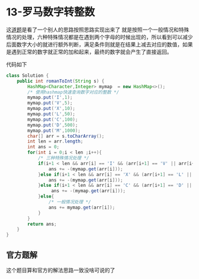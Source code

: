 # 13-罗马数字转整数

这[道题](https://leetcode-cn.com/problems/roman-to-integer/)是看了一个别人的思路按照思路实现出来了
就是按照一个一般情况和特殊情况的处理，六种特殊情况都是在遇到两个字母的时候出现的，所以看到可以减少后面数字大小的就进行额外判断，满足条件则就是在结果上减去对应的数值，如果是遇到正常的数字就正常的加和起来，最终的数字就会产生了直接返回。

代码如下
```java
class Solution {
    public int romanToInt(String s) {
        HashMap<Character,Integer> mymap  = new HashMap<>();
        /* 使用hashmap快速查询数字对应的整数 */
        mymap.put('I',1);
        mymap.put('V',5);
        mymap.put('X',10);
        mymap.put('L',50);
        mymap.put('C',100);
        mymap.put('D',500);
        mymap.put('M',1000);
        char[] arr = s.toCharArray();
        int len = arr.length;
        int ans = 0;
        for(int i = 0;i < len ;i++){
            /* 三种特殊情况处理 */
            if(i+1 < len && arr[i] == 'I' && (arr[i+1] == 'V' || arr[i+1] == 'X') ){
                ans += -(mymap.get(arr[i]));
            }else if(i+1 < len && arr[i] == 'X' && (arr[i+1] == 'L' || arr[i+1] == 'C')){
                ans += -(mymap.get(arr[i]));
            }else if(i+1 < len && arr[i] == 'C' && (arr[i+1] == 'D' || arr[i+1] == 'M')){
                 ans += -(mymap.get(arr[i]));
            }else{
                /* 一般情况处理 */
                ans += mymap.get(arr[i]);
            }
        }
        return ans;
    }
}
```


## 官方题解

这个题目算和官方的解法思路一致没啥可说的了